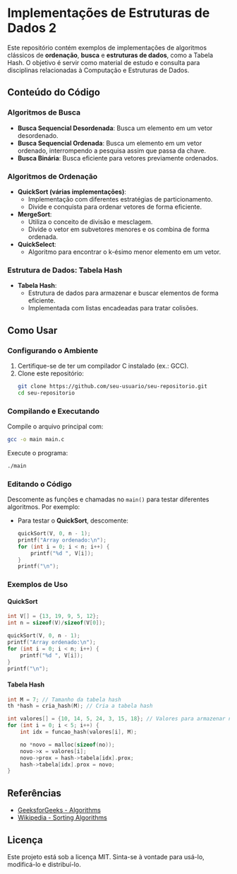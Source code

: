 
# Implementações de Estruturas de Dados 2

Este repositório contém exemplos de implementações de algoritmos clássicos de **ordenação**, **busca** e **estruturas de dados**, como a Tabela Hash. O objetivo é servir como material de estudo e consulta para disciplinas relacionadas à Computação e Estruturas de Dados.

## Conteúdo do Código

### Algoritmos de Busca
- **Busca Sequencial Desordenada**: Busca um elemento em um vetor desordenado.
- **Busca Sequencial Ordenada**: Busca um elemento em um vetor ordenado, interrompendo a pesquisa assim que passa da chave.
- **Busca Binária**: Busca eficiente para vetores previamente ordenados.

### Algoritmos de Ordenação
- **QuickSort (várias implementações)**:
  - Implementação com diferentes estratégias de particionamento.
  - Divide e conquista para ordenar vetores de forma eficiente.
- **MergeSort**:
  - Utiliza o conceito de divisão e mesclagem.
  - Divide o vetor em subvetores menores e os combina de forma ordenada.
- **QuickSelect**:
  - Algoritmo para encontrar o k-ésimo menor elemento em um vetor.

### Estrutura de Dados: Tabela Hash
- **Tabela Hash**:
  - Estrutura de dados para armazenar e buscar elementos de forma eficiente.
  - Implementada com listas encadeadas para tratar colisões.

## Como Usar

### Configurando o Ambiente
1. Certifique-se de ter um compilador C instalado (ex.: GCC).
2. Clone este repositório:
   ```bash
   git clone https://github.com/seu-usuario/seu-repositorio.git
   cd seu-repositorio
   ```

### Compilando e Executando
Compile o arquivo principal com:
```bash
gcc -o main main.c
```
Execute o programa:
```bash
./main
```

### Editando o Código
Descomente as funções e chamadas no `main()` para testar diferentes algoritmos. Por exemplo:
- Para testar o **QuickSort**, descomente:
  ```c
  quickSort(V, 0, n - 1);
  printf("Array ordenado:\n");
  for (int i = 0; i < n; i++) {
      printf("%d ", V[i]);
  }
  printf("\n");
  ```

### Exemplos de Uso
#### QuickSort
```c
int V[] = {13, 19, 9, 5, 12};
int n = sizeof(V)/sizeof(V[0]);

quickSort(V, 0, n - 1);
printf("Array ordenado:\n");
for (int i = 0; i < n; i++) {
    printf("%d ", V[i]);
}
printf("\n");
```

#### Tabela Hash
```c
int M = 7; // Tamanho da tabela hash
th *hash = cria_hash(M); // Cria a tabela hash

int valores[] = {10, 14, 5, 24, 3, 15, 18}; // Valores para armazenar na tabela
for (int i = 0; i < 5; i++) {
    int idx = funcao_hash(valores[i], M);

    no *novo = malloc(sizeof(no));
    novo->x = valores[i];
    novo->prox = hash->tabela[idx].prox;
    hash->tabela[idx].prox = novo;
}
```

## Referências
- [GeeksforGeeks - Algorithms](https://www.geeksforgeeks.org/fundamentals-of-algorithms/)
- [Wikipedia - Sorting Algorithms](https://en.wikipedia.org/wiki/Sorting_algorithm)

## Licença
Este projeto está sob a licença MIT. Sinta-se à vontade para usá-lo, modificá-lo e distribuí-lo.
